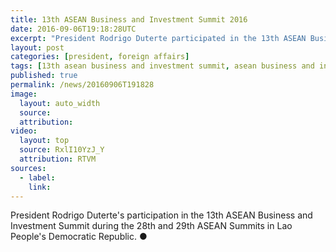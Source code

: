 ```yaml
---
title: 13th ASEAN Business and Investment Summit 2016
date: 2016-09-06T19:18:28UTC
excerpt: "President Rodrigo Duterte participated in the 13th ASEAN Business and Investment Summit during the 28th and 29th ASEAN Summits in Lao People's Democratic Republic."
layout: post
categories: [president, foreign affairs]
tags: [13th asean business and investment summit, asean business and investment summit, asean]
published: true
permalink: /news/20160906T191828
image:
  layout: auto_width
  source: 
  attribution: 
video:
  layout: top
  source: RxlI10YzJ_Y
  attribution: RTVM
sources:
  - label:
    link:
---
```


President Rodrigo Duterte's participation in the 13th ASEAN Business and Investment Summit during the 28th and 29th ASEAN Summits in Lao People's Democratic Republic.
&#x25cf;
